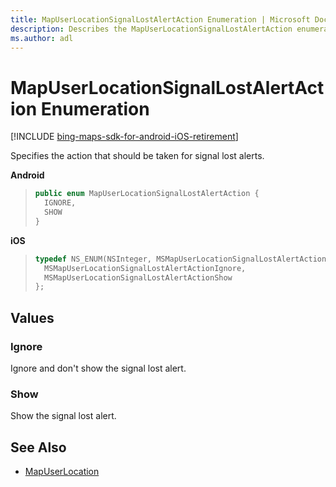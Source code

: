 ```yaml
---
title: MapUserLocationSignalLostAlertAction Enumeration | Microsoft Docs
description: Describes the MapUserLocationSignalLostAlertAction enumeration for Android and iOS and provides the enumeration's Ignore and Show values.
ms.author: adl
---
```


# MapUserLocationSignalLostAlertAction Enumeration

[!INCLUDE [bing-maps-sdk-for-android-iOS-retirement](../../includes/bing-maps-sdk-for-android-iOS-retirement.md)]

Specifies the action that should be taken for signal lost alerts.

**Android**

>```java
> public enum MapUserLocationSignalLostAlertAction {
>   IGNORE,
>   SHOW
> }
>```

**iOS**

>```objectivec
> typedef NS_ENUM(NSInteger, MSMapUserLocationSignalLostAlertAction) {
>   MSMapUserLocationSignalLostAlertActionIgnore,
>   MSMapUserLocationSignalLostAlertActionShow
> };
>```

## Values

### Ignore

Ignore and don't show the signal lost alert.

### Show

Show the signal lost alert.

## See Also

* [MapUserLocation](mapuserlocation-class.md)